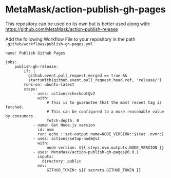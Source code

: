 # MetaMask/action-publish-gh-pages

This repository can be used on its own but is better used along with: https://github.com/MetaMask/action-publish-release


Add the following Workflow File to your repository in the path `.github/workflows/publish-gh-pages.yml`


```
name: Publish Github Pages

jobs:
    publish-gh-release:
        if: |
          github.event.pull_request.merged == true &&
          startsWith(github.event.pull_request.head.ref, 'release/')
        runs-on: ubuntu-latest
        steps:
            - uses: actions/checkout@v2
              with:
                  # This is to guarantee that the most recent tag is fetched.
                  # This can be configured to a more reasonable value by consumers.
                  fetch-depth: 0
            - name: Get Node.js version
              id: nvm
              run: echo ::set-output name=NODE_VERSION::$(cat .nvmrc)
            - uses: actions/setup-node@v2
              with:
                  node-version: ${{ steps.nvm.outputs.NODE_VERSION }}
            - uses: MetaMask/action-publish-gh-pages@0.0.1
              inputs: 
                directory: public
              env:
                  GITHUB_TOKEN: ${{ secrets.GITHUB_TOKEN }}

```
